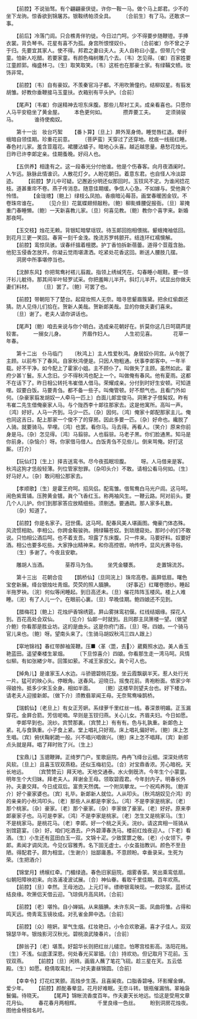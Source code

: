 <!-- { "loadSidebar": true } -->
　　【前腔】不说骀驽。有个翩翩豪侠徒。许你一鞍一马。做个马上郞君。少不的坐下龙驹。惊香欲到锦屠苏。银鞍绣帕须全具。 
　　〔合前生〕有了马。还敢求一事。 

　　【前后】冷落门闾。只合樵靑伴钓徒。今日过门呵。少不得要步随鞭镫。手捧衣裳。背负琴书。花星有喜不为孤。身宫所恨悭奴仆。 
　　〔合前崔〕你不曾之子于归。先要宜其家人。使不得。邦君之妻曰夫人。夫人自称曰小童。但带几个俊童。怕新人吃醋。若要家童。有颜色梅树雕几个去。〔韦〕怎见得。〔崔〕百家姓要江童颜郭。梅盛林刁。〔生〕取笑取笑。〔韦〕这桩也在那豪士家。有绿鞴文帻。妆饰非常。 

　　【前腔】〔韦〕自有豪奴。不羡秦官冯子都。不用吹箫僮约。结柳奴星。有翦发胡雏。好教你垂鞭接马玉童扶。衣箱别有平头护。〔合前〕 

　　【尾声】〔韦崔〕你逞精神去坦东床腹。那些儿帮衬工夫。成亲看喜也。只愿你人马平安稳坐了黄金屋。 
　　本色更何如。　　　　攒弄要工夫。 
　　定须骑骏马。　　　　谁待使痴奴。 

　　第十一出　妆台巧絮 
　　【番卜算】〔旦上〕屛外笼身倚。睡觉唇红退。晕纤蛾暗自领佳期。珍重花前意。 
　　〔菩萨蛮〕天穿过了还穿地。枕痕一线摇红睡。春色衬儿家。羞含荳蔻花。裙腰沾蟢子。暗地心头喜。越近越思量。悬愁花烛光。日昨已许李郞定亲。佳期蚤晚。好闷人也。 

　　【五供养】相逢有之。这一段春光分付他谁。他是个伤春客。向月夜酒阑时。人乍远。脉脉此情谁识。人散花灯夕。人盼花朝日。着意东君。也自怪人冷淡踪迹。 
　　【前腔】梦儿中可疑。记邂逅分明还似那回时。玉钗风不定。为谁闲捻花枝。道甚重帘不卷。燕子传消息。随意佳期缓。争信人心急。不如嫁与。受他眞个怜惜。 
　　【金珑璁】〔鲍上〕绿枝么凤拍。香痕暗沁莓苔。画堂春暖困金钗。不卷珠帘谁在。 
　　〔见介旦〕花氲蝶翅频敲粉。〔鲍〕柳颩蜂腰促报衙。〔旦〕翠掩重门春睡懒。〔鲍〕一天新喜教儿家。〔旦〕何喜见教。〔鲍〕教你个喜字来。新婚那夜呵。 

　　【玉交枝】烛花无赖。背银缸暗擘瑶钗。待玉郞回抱相偎揣。颦蛾掩袖低回。到花月三更一笑回。春宵一刻千金浼。挽流苏罗帏颤开。结连环红襦懊解。 
　　【前腔】鸾惊凤骇。误春纤搵着檀腮。护丁香怕拆新蓓蕾。道得个荳蔻含胎。他犯玉侵香怎放开。你凝云觉雨堪潇洒。吃紧处花香这回。断送人腰肢几摆。 
　　洞房中所事堪停当也。 

　　【沈醉东风】你把鸳鸯衬褡儿翦裁。指领上绣缄凭在。勾春睡小眠鞋。要一领汗衫儿躭待。那其间半叶轻罗试采。你把羞眸儿半开。斜灯儿半开。试显出你做夫妻们料材。 
　　〔旦〕罢了。〔鲍〕可罢了也。 

　　【前腔】带朝阳下了楚台。起窥妆照人无奈。暗寻思颦眉簇黛。把余红偷觑还猜。防人见侍儿们拾在。贺新人美哉。贺新郞美哉。显的你做夫妻们喜来。 
　　〔旦〕谢了。老夫人请你讲话也。 

　　【尾声】〔鲍〕咱去来说与你个明白。选成亲花朝好在。折莫你这几日呵葫芦提较害。 
　　一搦女儿身。　　　　齐眉作妇人。 
　　人生初见喜。　　　　花草一年春。 

　　第十二出　仆马临门 
　　〔秋鸿上〕主人性爱秋鸿。身居奴仆同宫。从今脱了主顾。以前布下了春风。自家秋鸿便是。只因人物粗通。伏事李郞客中。一年半载。好不干净。如今配上了霍家小姐。主不顾仆了。叫做失了主顾。虽然如此。霍府少甚丫鬟。东人念旧。少不得秋鸿也配上一个。叫做俺有春风。他有夏雨。这都不在话下了。昨日相公转托韦崔借人借马。荣耀成亲。分付到时好生安顿。可知道哩。奴要白饭。马要靑刍。都不备一些子。叫俺管顿。好不颓气也。且看门外如何。〔杂豪家翦发胡奴一人牵马一匹上〕白面儿郞宜俊马。洞箫才子借髯奴。昨有韦崔二先生借俺豪家人马。与个陇西李十郞往那家去。这是他寓所。高叫一声。〔鸿〕好好。人马一齐到。马少一匹。〔杂〕因何。〔鸿〕俺家十郞配那家主儿。俺也同这吉日。配上那家一个俊不了的穿房。因此多要一匹。〔杂〕好命也。纔脱了人骑。就要骑马。早哩。〔鸿〕也罢。看你马。马去得。再看人。〔笑介〕原来你前身是马。〔杂〕怎见得。〔鸿〕马翦骔。人也翦骔。马老子黑。你们脸通黑。知马是你前身。〔杂恼介〕呀。你家借马借人。白饭靑刍不见些儿。倒来骂俺。好打这厮。〔打介〕 

　　【玩仙灯】〔生上〕择吉送鸾书。尽今夜孤眠坦腹。 
　　呀。人马借来是客。秋鸿这狗才恁般轻薄。列位管家恕罪。〔杂叩头介〕不敢。请相公看马何如。〔生〕好马好人。〔杂〕敢问相公那家去。 

　　【孝顺歌】〔生〕是霍王府呵。招凤侣。配鸾雏。借鸳鸯白马光户闾。这马呵。闹色紫茸铺。压胯黄金镀。眞个飞香红玉。称两袖风生。一鞭云路。阿对前头。要几个人儿护。你们到那家答应放精细些。须剔透。要通疏。那人家多礼数。 
　　〔杂〕知道了。 

　　【前腔】你是名家子。冠世儒。这马呵。配春风美人堪画图。俺豪门体态殊。风流惯相助。李相公。你跨金鞍骏驹。拥绿鞴苍奴。到琐牕窥处。那时小的们不敢说。只怕相公酒后呵。也不着支吾。坦露了东床腹。只一件来。马要好料。奴要好酒。相公也要多吃些。大家挣出精神来。和你高控辔。响传呼。显风光赛寻俗。 
　　〔生〕多谢了。今夜且安歇。 

　　雕胡人当酒。　　　　莝荐马为刍。 
　　坐凭金騕褭。　　　　走置锦流苏。 

　　第十三出　花朝合卺 
　　【鹊桥仙】〔旦同浣上〕珠帘高卷。画屛低扇。曙色宝奁新展。绛台银烛吐靑烟。荧荧的照人腼腆。 
　　〔好事近〕红曙卷牕纱。睡起半拖罗袂。〔浣〕何似等闲睡起。到日高还未。〔旦〕催花阵阵玉楼风。楼上人难睡。〔浣〕有了人儿一个。在眼前心裏。〔旦〕早晚佳期。鲍四娘还不见到。 

　　【腊梅花】〔鲍上〕花烛炉香锦绣筵。屛山雾抹鸾初偃。红线结姻缘。探花人到。百花高处会双仙。 
　　〔见介〕仙郞一时就到。且同郡主凤箫楼一望。〔做望介鲍〕你看那是胜业坊。这的是曲头。这是你府门首。〔旦〕呀。四娘。一个骑马官儿来也。〔鲍〕呀。望南头来了。〔生骑马胡奴秋鸿三四人跟上〕 

　　【窣地锦裆】春红带醉袖笼鞭。压■〈革〈箆，去〉〉葳蕤照水边。美人香玉艳蓝田。遥望秦楼生翠烟。 
　　〔下旦惊喜介〕四娘。你看那生走一湾马呵。风情似柳。有如张緖少年。回策如萦。不减王家叔父。眞个可人也。 

　　【掉角儿】是谁家玉人水边。斗骄骢碧桃花旋。坐云霞飘飖半天。惹人处行光一片。猛可的映心头。停眼角。送春风。迎晓日。摇曳花前。靑袍粉面。侬家少年得娘怜。抵多少宋玉全身。相如半面。 
　　〔鲍〕这楼早则望夫台也。好下楼去。请老夫人迎接新郞。〔做下介〕须教翡翠闻王母。无奈鸳鸯噪鹊桥。 

　　【瑞鹤仙】〔老旦上〕有女正芳姸。系绿萝千里红丝一线。春深景明媚。正玉漏穿花。金屛合箭。芳信呢喃。早则是玉钗归燕。关心儿女。齐眉夫妇。今日如愿。 
　　李郞早到也。浣纱。宾赞那裏。〔宾赞上〕有有有。色与礼孰重。新郞色上紧。礼与食孰重。小子食上紧。堂上唱礼只好观。床上唱礼偏好听。〔鲍〕床上怎生唱。〔宾〕俯伏鞠躬跪一般。兴不唱兴唱做兴。〔鲍〕床上怎不唱拜。〔宾〕新郎点头就是拜。唱了拜时败了兴。〔生上〕 

　　【宝鼎儿】玉骢鞭亸。正绮罗门户。笙歌庭院。冉冉飞绛台云细。深深处绣帘风软。〔旦上〕且喜玉钗双燕稳。还似玉梅初见。〔合〕对宝鼎香浓。芳心暗祝。天长地远。 
　　〔宾赞赞云〕拜天地。天地交通泰。水火倒旣济。今年生个小蒙童。明年生个大归妹。拜老夫人。拜谢金王母。领取碧霞君。今年封内子。明春长外孙。夫妻交拜。今日成双后。富贵天然偶。一个附凤攀龙。一个祝鸡养狗。〔鲍诨介〕好个豪家婆也。〔宾〕礼毕。新郞新人就位。人从叩头。〔秋鸿胡奴见介鸿〕的的亲亲的小秋鸿叩头。〔老〕那些人从都是李家么。〔鸿〕不是李家是桃家。〔老〕那个桃家。〔杂〕豪家。〔老〕那个豪家。〔杂〕李家做了豪家。〔老〕好好。原来李郞豪家子也。马可是李家。〔鸿〕不是李家是桃家。〔老〕怎生又是桃家马。〔生〕不是桃家马。是桃花马。〔老〕李郞。好一个桃之夭夭。浣纱。请这宾相一班骑从别馆筵宴。〔杂〕好。咱们吃酒去。户外碧潭春洗马。楼前红烛夜迎人。〔下老〕看酒。〔生〕小生还有蓝田白玉一双。文锦十疋。少致筐篚之敬。〔老〕小女领下。李郞。素闻才调风流。今见仪容雅秀。名下固无虚士。小女虽拙教训。颜色不至丑陋。得配君子。颇为相宜。〔生谢介〕拙鄙庸愚。不意顾盼。幸垂录采。生死为荣。〔生把酒介〕 

　　【锦堂月】绣幙红牵。门楣绿遶。春色旧家庭院。烟雾香蒙。笑出乘鸾低扇。似朝阳障袂初来。向洛浦凌波试展。〔合〕神仙眷。看取千里佳期。百年欢燕。 
　　【前腔】〔旦〕幸然。王母池边。上元灯半。缥缈银鸾映现。一飮琼浆。蓝桥试结良缘。吹箫侣天借云迎。飞琼佩月高风转。〔合前〕 

　　【前腔】〔老〕堪怜。自小婵娟。从来腼腆。未许东风一面。凤曲将雏。占得和鸣天远。倚靑鸾玉镜妆成。对孔雀金屛中选。〔合前〕 

　　【前腔】〔众〕暄姸。翠气生烟。红妆艳日。小令合欢歌遍。喜才子佳人。双双锦瑟华年。银烛影河汉秋光。碧桃浪武陵春片。〔合前〕 

　　【醉翁子】〔老〕堪羡。好韶华长则把红丝儿缱恋。怕寒宫桂影高。洛阳花贱。〔生〕不浅。似底漾深恩。何处春光买翠钿。〔合〕持欢劝。但记取月下花前。玉钗双燕。 
　　【前腔】〔旦〕闲辨。画眉人蘸了笔花飞砚。趁三星在天。五云低殿。〔生〕如愿。稳倩取鸾封。一对夫妻昼锦圆。〔合前〕 

　　【幸幸令】灯花红笑颤。高烛步生莲。且喜阑夜。口脂香碧唾。环影耀金蝉。爱少年。 
　　【前腔】颜酡春晕显。花月好难眠。无奈斗转。银瓶催漏悄。翠袖袅鬟偏。待晓天。 
　　【尾声】锦帐流香度百年。作夫妻天长地远。恰这是受用文章花月仙。 
　　春花春月两相辉。　　　　千里良缘一色丝。 
　　盼到洞房花烛夜。　　　　图他金榜挂名时。 

